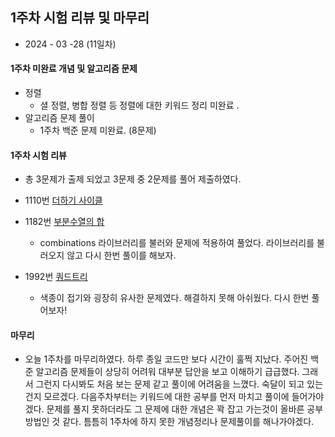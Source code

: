 ## 1주차 시험 리뷰 및 마무리  

* 2024 - 03 -28 (11일차)

#### 1주차 미완료 개념 및 알고리즘 문제  
* 정렬 
    * 셜 정렬, 병합 정렬 등 정렬에 대한 키워드 정리 미완료 . 
* 알고리즘 문제 풀이     
    * 1주차 백준 문제 미완료. (8문제) 

#### 1주차 시험 리뷰  
* 총 3문제가 출제 되었고 3문제 중 2문제를 풀어 제출하였다.  

* 1110번 [더하기 사이클]()  
* 1182번 [부분수열의 합]()
    * combinations 라이브러리를 불러와 문제에 적용하여 풀었다. 라이브러리를 불러오지 않고 다시 한번 풀이를 해보자.  
* 1992번 [쿼드트리]()  
    * 색종이 접기와 굉장히 유사한 문제였다. 해결하지 못해 아쉬웠다. 다시 한번 풀어보자!  

#### 마무리  
* 오늘 1주차를 마무리하였다. 하루 종일 코드만 보다 시간이 훌쩍 지났다.  주어진 백준 알고리즘 문제들이 상당히 어려워 대부분 답안을 보고 이해하기 급급했다. 그래서 그런지 다시봐도 처음 보는 문제 같고 풀이에 어려움을 느꼈다. 숙달이 되고 있는건지 모르겠다. 다음주차부터는 키워드에 대한 공부를 먼저 마치고 풀이에 들어가야겠다. 문제를 풀지 못하더라도 그 문제에 대한 개념은 꽉 잡고 가는것이 올바른 공부방법인 것 같다. 틈틈히 1주차에 하지 못한 개념정리나 문제풀이를 해나가야겠다.  






    
    
